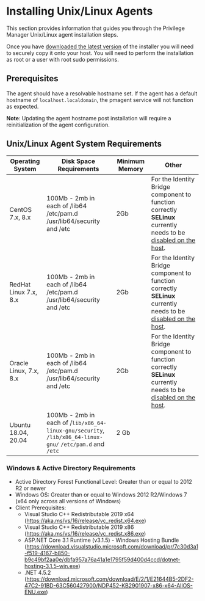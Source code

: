 [title]: # (Installing Unix/Linux Agents)
[tags]: # (agent,install,upgrade,unix,linux)
[priority]: # (1)

# Installing Unix/Linux Agents

This section provides information that guides you through the Privilege Manager Unix/Linux agent installation steps.

Once you have [downloaded the latest version](../../sw-downloads.md) of the installer you will need to securely copy it onto your host. You will need to perform the installation as root or a user with root sudo permissions.

## Prerequisites

The agent should have a resolvable hostname set. If the agent has a default hostname of `localhost.localdomain`, the pmagent service will not function as expected.

**Note**: Updating the agent hostname post installation will require a reinitialization of the agent configuration.

## Unix/Linux Agent System Requirements

| **Operating System** | **Disk Space Requirements**  | **Minimum Memory** | **Other** |
| ----- | ----- | ----- | ----- |
| CentOS 7.x, 8.x | 100Mb - 2mb in each of /lib64 /etc/pam.d /usr/lib64/security and /etc | 2Gb | For the Identity Bridge component to function correctly **SELinux** currently needs to be [disabled on the host](linux.md#disable_security-enhanced_linux). |
| RedHat Linux 7.x, 8.x |  100Mb - 2mb in each of /lib64 /etc/pam.d /usr/lib64/security and /etc | 2Gb | For the Identity Bridge component to function correctly **SELinux** currently needs to be [disabled on the host](linux.md#disable_security-enhanced_linux). |
| Oracle Linux, 7.x, 8.x | 100Mb - 2mb in each of /lib64 /etc/pam.d /usr/lib64/security and /etc | 2Gb | For the Identity Bridge component to function correctly **SELinux** currently needs to be [disabled on the host](linux.md#disable_security-enhanced_linux). |
| Ubuntu 18.04, 20.04 | 100Mb - 2mb in each of /`lib/x86_64-linux-gnu/security`, `/lib/x86_64-linux-gnu/` `/etc/pam.d` and `/etc` | 2 Gb | |

### Windows & Active Directory Requirements

* Active Directory Forest Functional Level: Greater than or equal to 2012 R2 or newer
* Windows OS: Greater than or equal to Windows 2012 R2/Windows 7 (x64 only across all versions of Windows)
* Client Prerequisites:
  * Visual Studio C++ Redistributable 2019 x64 (https://aka.ms/vs/16/release/vc_redist.x64.exe)
  * Visual Studio C++ Redistributable 2019 x86 (https://aka.ms/vs/16/release/vc_redist.x86.exe)
  * ASP.NET Core 3.1 Runtime (v3.1.5) - Windows Hosting Bundle (https://download.visualstudio.microsoft.com/download/pr/7c30d3a1-f519-4167-b850-b9c49bf2aa0e/dbfa957a76a41a1e1795f59d400d4ccd/dotnet-hosting-3.1.5-win.exe)
  * .NET 4.5.2 (https://download.microsoft.com/download/E/2/1/E21644B5-2DF2-47C2-91BD-63C560427900/NDP452-KB2901907-x86-x64-AllOS-ENU.exe)
